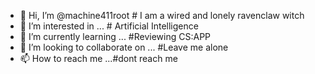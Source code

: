 - 👋 Hi, I’m @machine411root # I am a wired and lonely ravenclaw witch
- 👀 I’m interested in ... # Artificial Intelligence 
- 🌱 I’m currently learning ... #Reviewing CS:APP
- 💞️ I’m looking to collaborate on ... #Leave me alone
- 📫 How to reach me ...#dont reach me

<!---
machine411root/machine411root is a ✨ special ✨ repository because its `README.md` (this file) appears on your GitHub profile.
You can click the Preview link to take a look at your changes.
--->
